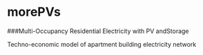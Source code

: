 # morePVs
###Multi-Occupancy Residential Electricity with PV andStorage

Techno-economic model of apartment building electricity network
